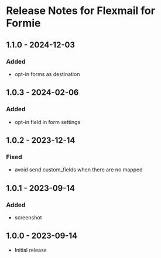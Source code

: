 # Release Notes for Flexmail for Formie

## 1.1.0 - 2024-12-03

### Added
- opt-in forms as destination

## 1.0.3 - 2024-02-06

### Added
- opt-in field in form settings

## 1.0.2 - 2023-12-14

### Fixed
- avoid send custom_fields when there are no mapped

## 1.0.1 - 2023-09-14

### Added
- screenshot

## 1.0.0 - 2023-09-14
- Initial release

